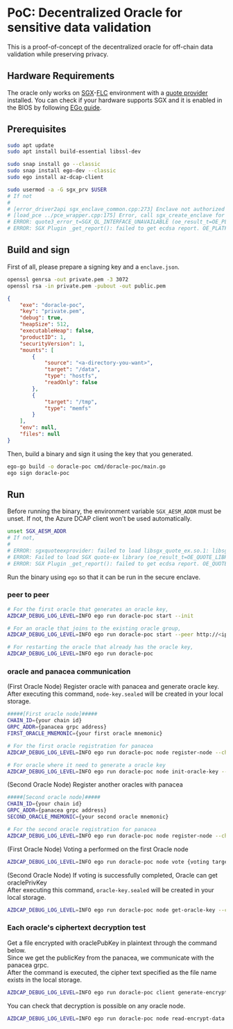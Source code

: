 # PoC: Decentralized Oracle for sensitive data validation

This is a proof-of-concept of the decentralized oracle for off-chain data validation while preserving privacy.


## Hardware Requirements

The oracle only works on [SGX](https://www.intel.com/content/www/us/en/developer/tools/software-guard-extensions/overview.html)-[FLC](https://github.com/intel/linux-sgx/blob/master/psw/ae/ref_le/ref_le.md) environment with a [quote provider](https://docs.edgeless.systems/ego/#/reference/attest) installed.
You can check if your hardware supports SGX and it is enabled in the BIOS by following [EGo guide](https://docs.edgeless.systems/ego/#/getting-started/troubleshoot?id=hardware).


## Prerequisites

```bash
sudo apt update
sudo apt install build-essential libssl-dev

sudo snap install go --classic
sudo snap install ego-dev --classic
sudo ego install az-dcap-client

sudo usermod -a -G sgx_prv $USER
# If not
#
# [error_driver2api sgx_enclave_common.cpp:273] Enclave not authorized to run, .e.g. provisioning enclave hosted in app without access rights to /dev/sgx_provision. You need add the user id to group sgx_prv or run the app as root.
# [load_pce ../pce_wrapper.cpp:175] Error, call sgx_create_enclave for PCE fail [load_pce], SGXError:4004.
# ERROR: quote3_error_t=SGX_QL_INTERFACE_UNAVAILABLE (oe_result_t=OE_PLATFORM_ERROR) [openenclave-src/host/sgx/sgxquote.c:oe_sgx_qe_get_target_info:706]
# ERROR: SGX Plugin _get_report(): failed to get ecdsa report. OE_PLATFORM_ERROR (oe_result_t=OE_PLATFORM_ERROR) [openenclave-src/enclave/sgx/attester.c:_get_report:320]
```


## Build and sign

First of all, please prepare a signing key and a `enclave.json`.
```bash
openssl genrsa -out private.pem -3 3072
openssl rsa -in private.pem -pubout -out public.pem
```
```json
{
	"exe": "doracle-poc",
	"key": "private.pem",
	"debug": true,
	"heapSize": 512,
	"executableHeap": false,
	"productID": 1,
	"securityVersion": 1,
	"mounts": [
		{
			"source": "<a-directory-you-want>",
			"target": "/data",
			"type": "hostfs",
			"readOnly": false
		},
		{
			"target": "/tmp",
			"type": "memfs"
		}
	],
	"env": null,
	"files": null
}
```

Then, build a binary and sign it using the key that you generated.
```bash
ego-go build -o doracle-poc cmd/doracle-poc/main.go
ego sign doracle-poc
```


## Run

Before running the binary, the environment variable `SGX_AESM_ADDR` must be unset.
If not, the Azure DCAP client won't be used automatically.
```bash
unset SGX_AESM_ADDR
# If not,
#
# ERROR: sgxquoteexprovider: failed to load libsgx_quote_ex.so.1: libsgx_quote_ex.so.1: cannot open shared object file: No such file or directory [openenclave-src/host/sgx/linux/sgxquoteexloader.c:oe_sgx_load_quote_ex_library:118]
# ERROR: Failed to load SGX quote-ex library (oe_result_t=OE_QUOTE_LIBRARY_LOAD_ERROR) [openenclave-src/host/sgx/sgxquote.c:oe_sgx_qe_get_target_info:688]
# ERROR: SGX Plugin _get_report(): failed to get ecdsa report. OE_QUOTE_LIBRARY_LOAD_ERROR (oe_result_t=OE_QUOTE_LIBRARY_LOAD_ERROR) [openenclave-src/enclave/sgx/attester.c:_get_report:320]
```

Run the binary using `ego` so that it can be run in the secure enclave.
### peer to peer 
```bash
# For the first oracle that generates an oracle key,
AZDCAP_DEBUG_LOG_LEVEL=INFO ego run doracle-poc start --init

# For an oracle that joins to the existing oracle group,
AZDCAP_DEBUG_LOG_LEVEL=INFO ego run doracle-poc start --peer http://<ip>:<port>

# For restarting the oracle that already has the oracle key,
AZDCAP_DEBUG_LOG_LEVEL=INFO ego run doracle-poc
```

### oracle and panacea communication

(First Oracle Node) Register oracle with panacea and generate oracle key.<br/>
After executing this command, `node-key.sealed` will be created in your local storage.
```bash
#####[First oracle node]#####
CHAIN_ID={your chain id}
GRPC_ADDR={panacea grpc address}
FIRST_ORACLE_MNEMONIC={your first oracle mnemonic}

# For the first oracle registration for panacea
AZDCAP_DEBUG_LOG_LEVEL=INFO ego run doracle-poc node register-node --chain-id $CHAIN_ID --grpcAddr $GRPC_ADDR --mnemonic "$FIRST_ORACLE_MNEMONIC"

# For oracle where it need to generate a oracle key
AZDCAP_DEBUG_LOG_LEVEL=INFO ego run doracle-poc node init-oracle-key --chain-id $CHAIN_ID --grpcAddr $GRPC_ADDR --mnemonic "$FIRST_ORACLE_MNEMONIC"
```

(Second Oracle Node) Register another oracles with panacea
```bash
#####[Second oracle node]#####
CHAIN_ID={your chain id}
GRPC_ADDR={panacea grpc address}
SECOND_ORACLE_MNEMONIC={your second oracle mnemonic}

# For the second oracle registration for panacea
AZDCAP_DEBUG_LOG_LEVEL=INFO ego run doracle-poc node register-node --chain-id $CHAIN_ID --grpcAddr $GRPC_ADDR --mnemonic "$SECOND_ORACLE_MNEMONIC"
```

(First Oracle Node) Voting a performed on the first Oracle node
```bash
AZDCAP_DEBUG_LOG_LEVEL=INFO ego run doracle-poc node vote {voting target oracle address} --chain-id $CHAIN_ID --grpcAddr $GRPC_ADDR --mnemonic "$FIRST_ORACLE_MNEMONIC" --signer-id $(ego signerid doracle-poc)
```

(Second Oracle Node) If voting is successfully completed, Oracle can get oraclePrivKey<br/>
After executing this command, `oracle-key.sealed` will be created in your local storage.
```bash
AZDCAP_DEBUG_LOG_LEVEL=INFO ego run doracle-poc node get-oracle-key --chain-id $CHAIN_ID --grpcAddr $GRPC_ADDR --mnemonic "$SECOND_ORACLE_MNEMONIC"
```

### Each oracle's ciphertext decryption test
Get a file encrypted with oraclePubKey in plaintext through the command below.<br/>
Since we get the publicKey from the panacea, we communicate with the panacea grpc. <br/>
After the command is executed, the cipher text specified as the file name exists in the local storage.
```bash
AZDCAP_DEBUG_LOG_LEVEL=INFO ego run doracle-poc client generate-encrypt-data "encrypt data sample" --grpcAddr $GRPC_ADDR --output /data/{fileName}
```

You can check that decryption is possible on any oracle node.
```bash
AZDCAP_DEBUG_LOG_LEVEL=INFO ego run doracle-poc node read-encrypt-data /data/{fileName}
```